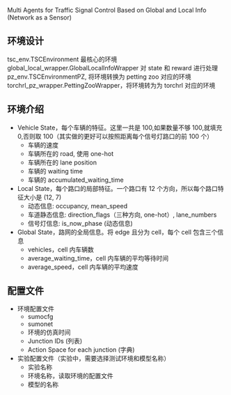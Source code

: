 <!--
 * @Author: WANG Maonan
 * @Date: 2024-04-09 21:28:52
 * @Description: Multi-Agent Traffic Signal Control under 6G
 * @LastEditTime: 2024-05-06 21:38:28
-->

Multi Agents for Traffic Signal Control Based on Global and Local Info (Network as a Sensor)


## 环境设计

tsc_env.TSCEnvironment 最核心的环境
global_local_wrapper.GlobalLocalInfoWrapper 对 state 和 reward 进行处理
pz_env.TSCEnvironmentPZ, 将环境转换为 petting zoo 对应的环境
torchrl_pz_wrapper.PettingZooWrapper，将环境转为为 torchrl 对应的环境


## 环境介绍
- Vehicle State，每个车辆的特征。这里一共是 100,如果数量不够 100,就填充 0,否则取 100（其实做的更好可以按照距离每个信号灯路口的前 100 个）
  - 车辆的速度
  - 车辆所在的 road, 使用 one-hot
  - 车辆所在的 lane position
  - 车辆的 waiting time
  - 车辆的 accumulated_waiting_time
- Local State，每个路口的局部特征。一个路口有 12 个方向，所以每个路口特征大小是 (12, 7)
  - 动态信息: occupancy, mean_speed
  - 车道静态信息: direction_flags（三种方向, one-hot）, lane_numbers
  - 信号灯信息: is_now_phase (动态信息)
- Global State，路网的全局信息。将 edge 且分为 cell，每个 cell 包含三个信息
  - vehicles，cell 内车辆数
  - average_waiting_time，cell 内车辆的平均等待时间
  - average_speed，cell 内车辆的平均速度


## 配置文件

- 环境配置文件
  - sumocfg
  - sumonet
  - 环境的仿真时间
  - Junction IDs (列表)
  - Action Space for each junction (字典)
- 实验配置文件（实验中，需要选择测试环境和模型名称）
  - 实验名称
  - 环境名称，读取环境的配置文件
  - 模型的名称